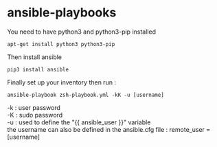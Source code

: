# ansible-playbooks

You need to have python3 and python3-pip installed

```shell
apt-get install python3 python3-pip
```

Then install ansible

```shell
pip3 install ansible
```

Finally set up your inventory then run :

```shell
ansible-playbook zsh-playbook.yml -kK -u [username]
```
-k : user password  
-K : sudo password  
-u : used to define the "{{ ansible_user }}" variable  
the username can also be defined in the ansible.cfg file : remote_user = [username]  
